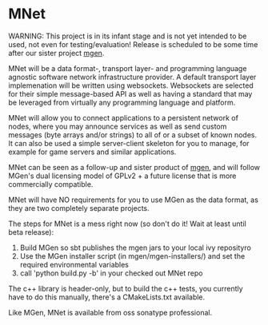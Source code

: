 MNet
====

WARNING: This project is in its infant stage and is not yet intended to be used, not even for testing/evaluation! Release is scheduled to be some time after our sister project [mgen](https://github.com/culvertsoft/mgen).

MNet will be a data format-, transport layer- and programming language agnostic software network infrastructure provider. A default transport layer implemenation will be written using websockets. Websockets are selected for their simple message-based API as well as having a standard that may be leveraged from virtually any programming language and platform.

MNet will allow you to connect applications to a persistent network of nodes, where you may announce services as well as send custom messages (byte arrays and/or strings) to all of or a subset of known nodes. It can also be used a simple server-client skeleton for you to manage, for example for game servers and similar applications.

MNet can be seen as a follow-up and sister product of [mgen](https://github.com/culvertsoft/mgen), and will follow MGen's dual licensing model of GPLv2 + a future license that is more commercially compatible.

MNet will have NO requirements for you to use MGen as the data format, as they are two completely separate projects.

The steps for MNet is a mess right now (so don't do it! Wait at least until beta release):
1. Build MGen so sbt publishes the mgen jars to your local ivy reposityro
2. Use the MGen installer script (in mgen/mgen-installers/) and set the required environmental variables
3. call 'python build.py -b' in your checked out MNet repo

The c++ library is header-only, but to build the c++ tests, you currently have to do this manually, there's a CMakeLists.txt available.

Like MGen, MNet is available from oss sonatype professional.
